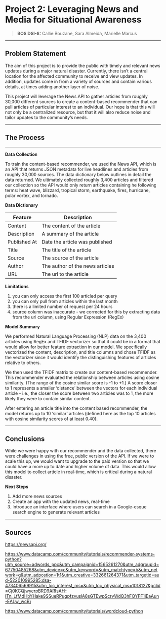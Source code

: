 # Project 2:  Leveraging News and Media for Situational Awareness
> **BOS DSI-8:** Callie Bouzane, Sara Almeida, Marielle Marcus 
---

## Problem Statement 

The aim of this project is to provide the public with timely and relevant news updates during a major natural disaster.  Currently, there isn’t a central location for the affected community to receive and view updates.  In addition, updates come in from a variety of sources and contain various details, at times adding another layer of noise.  

This project will leverage the News API to gather articles from roughly 30,000 different sources to create a content-based recommender that can pull articles of particular interest to an individual.  Our hope is that this will not only be a centralized resource, but that it will also  reduce noise and tailor updates to the community’s needs. 

---

## The Process 

---

**Data Collection**

To train the content-based recommender, we used the News API, which is an API that returns JSON metadata for live headlines and articles from roughly 30,000 sources.  The data dictionary below outlines in detail the data returned.  We ultimately collected roughly 3,400 articles and filtered our collection so the API would only return articles containing he following terms:  heat wave, blizzard, tropical storm, earthquake, fires, hurricane, polar vortex, and tornado. 


**Data Dictionary**

| Feature | Description |
| --- | --- |
| Content | The content of the article | 
| Description | A summary of the article |
| Published At | Date the article was published | 
| Title | The title of the article |
| Source | The source of the article | 
| Author| The author of the news articles | 
| URL | The url to the article | 

**Limitations**

1. you can only access the first 100 articled per query
2. you can only pull from articles within the last month
3. there is a limited number of request per 24 hours  
4. source column was inaccurate - we corrected for this by extracting data from the url column, using Regular Expression (RegEx) 

**Model Summary**

We performed Natural Language Processing (NLP) data on the 3,400 articles using RegEx and TFIDF vectorizer so that it could be in a format that would allow for better feature extraction in our model.  We specifically vectorized the content, description, and title columns and chose TFIDF as the vectorizer since it would identify the distinguishing features of articles relative to others. 

We then used the TFIDF matrix to create our content-based recommender.  This recommender evaluated the relationship between articles using cosine similarity.  (The range of the cosine similar score is -1 to +1.)  A score closer to 1 represents a smaller ‘distance’ between the vectors for each individual article - i.e., the closer the score between two articles was to 1, the more likely they were to contain similar content.  

After entering an article title into the content based recommender, the model returns up to 10 ‘similar’ articles (defined here as the top 10 articles with cosine similarity scores of at least 0.40). 

---

## Conclusions 

While we were happy with our recommender and the data collected, there were challenges in using the free, public version of the API.  If we were to scale this up, we would want to upgrade to the paid version so that we could have a more up to date and higher volume of data.  This would allow this model to collect article in real-time, which is critical during a natural disaster.   


**Next Steps**

1. Add more news sources 
2. Create an app with the updated news, real-time
3. Introduce an interface where users can search in a Google-esque search engine to generate relevant articles


---

## Sources 


https://newsapi.org/

https://www.datacamp.com/community/tutorials/recommender-systems-python?utm_source=adwords_ppc&utm_campaignid=1565261270&utm_adgroupid=67750485268&utm_device=c&utm_keyword=&utm_matchtype=b&utm_network=g&utm_adpostion=1t1&utm_creative=332661264371&utm_targetid=aud-522010995285:dsa-473406569915&utm_loc_interest_ms=&utm_loc_physical_ms=1018127&gclid=Cj0KCQjwyerpBRD9ARIsAH-ITn_LfMdHbYHake9SSueRPugpfzvuslA8sGTEwpScrvWdQ3hFQYFF1iEaAun-EALw_wcB\

https://www.datacamp.com/community/tutorials/wordcloud-python
